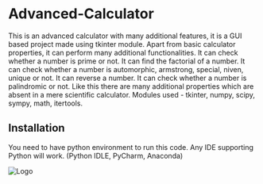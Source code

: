 
# Advanced-Calculator

This is an advanced calculator with many additional features, it is a GUI based project made using tkinter module. Apart from basic calculator properties, it can perform many additional functionalities. It can check whether a number is prime or not. It can find the factorial of a number. It can check whether a number is automorphic, armstrong, special, niven, unique or not. It can reverse a number. It can check whether a number is palindromic or not. Like this there are many additional properties which are absent in a mere scientific calculator. Modules used - tkinter, numpy, scipy, sympy, math, itertools.
## Installation

You need to have python environment to run this code.
Any IDE supporting Python will work.
(Python IDLE, PyCharm, Anaconda)

![Logo](https://th.bing.com/th/id/OIP.EDwREtDcIKfIv5km6g9x2wHaHN?pid=ImgDet&rs=1)

